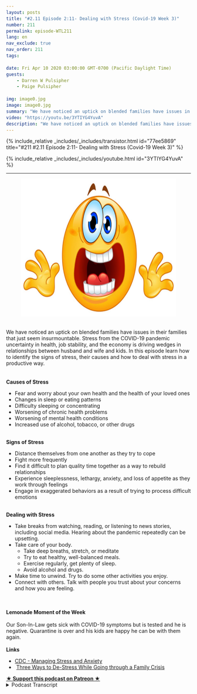 ```yaml
---
layout: posts
title: "#2.11 Episode 2:11- Dealing with Stress (Covid-19 Week 3)"
number: 211
permalink: episode-WTL211
lang: en
nav_exclude: true
nav_order: 211
tags:

date: Fri Apr 10 2020 03:00:00 GMT-0700 (Pacific Daylight Time)
guests:
    - Darren W Pulsipher
    - Paige Pulsipher

img: image0.jpg
image: image0.jpg
summary: "We have noticed an uptick on blended families have issues in their families that just seem insurmountable. Stress from the COVID-19 pandemic uncertainty in health, job stability, and the economy is driving wedges in relationships between husband and wife and kids. In this episode learn how to identify the signs of stress, their causes and how to deal with stress in a productive way."
video: "https://youtu.be/3YTIYG4YuvA"
description: "We have noticed an uptick on blended families have issues in their families that just seem insurmountable. Stress from the COVID-19 pandemic uncertainty in health, job stability, and the economy is driving wedges in relationships between husband and wife and kids. In this episode learn how to identify the signs of stress, their causes and how to deal with stress in a productive way."
---
```


<div>
{% include_relative _includes/_includes/transistor.html id="77ee5869" title="#211 #2.11 Episode 2:11- Dealing with Stress (Covid-19 Week 3)" %}

{% include_relative _includes/_includes/youtube.html id="3YTIYG4YuvA" %}
</div>

---

<html><head></head><body><div><figure data-trix-attachment="{&quot;contentType&quot;:&quot;image&quot;,&quot;height&quot;:376,&quot;url&quot;:&quot;http://2.bp.blogspot.com/-iIuIevdaKIA/Xo_wFiAGrII/AAAAAAAFMuA/NJU_SsZUYdInR6JR-reDkwj2FB4ynLqzACK4BGAYYCw/s640/Stress_%2BYayayoyo.jpg&quot;,&quot;width&quot;:640}" data-trix-content-type="image" class="attachment attachment--preview"><img src="./image0.jpg" width="640" height="376"><figcaption class="attachment__caption"></figcaption></figure></div><div><br></div><div>We have noticed an uptick on blended families have issues in their families that just seem insurmountable. Stress from the COVID-19 pandemic uncertainty in health, job stability, and the economy is driving wedges in relationships between husband and wife and kids. In this episode learn how to identify the signs of stress, their causes and how to deal with stress in a productive way.</div><div><br></div><div><strong><br>Causes of Stress</strong></div><ul><li>Fear and worry about your own health and the health of your loved ones</li><li>Changes in sleep or eating patterns</li><li>Difficulty sleeping or concentrating</li><li>Worsening of chronic health problems</li><li>Worsening of mental health conditions</li><li>Increased use of alcohol, tobacco, or other drugs</li></ul><div><strong><br>Signs of Stress</strong></div><ul><li>Distance themselves from one another as they try to cope</li><li>Fight more frequently</li><li>Find it difficult to plan quality time together as a way to rebuild relationships</li><li>Experience sleeplessness, lethargy, anxiety, and loss of appetite as they work through feelings</li><li>Engage in exaggerated behaviors as a result of trying to process difficult emotions</li></ul><div><strong><br>Dealing with Stress</strong></div><ul><li>Take breaks from watching, reading, or listening to news stories, including social media. Hearing about the pandemic repeatedly can be upsetting.</li><li>Take care of your body.<ul><li>Take deep breaths, stretch, or meditate</li><li>Try to eat healthy, well-balanced meals.</li><li>Exercise regularly, get plenty of sleep.</li><li>Avoid alcohol and drugs.</li></ul></li><li>Make time to unwind. Try to do some other activities you enjoy.</li><li>Connect with others. Talk with people you trust about your concerns and how you are feeling.</li></ul><div><br></div><div><strong><br>Lemonade Moment of the Week<br></strong><br></div><div>Our Son-In-Law gets sick with COVID-19 symptoms but is tested and he is negative. Quarantine is over and his kids are happy he can be with them again.</div><div><strong><br>Links</strong></div><ul><li><a href="https://www.blogger.com/%C2%A0https://www.cdc.gov/coronavirus/2019-ncov/daily-life-coping/managing-stress-anxiety.html">CDC - Managing Stress and Anxiety</a></li><li>&nbsp;<a href="https://familymaven.io/bigblendedfamily/parenting/3-ways-to-de-stress-while-going-through-a-family-crisis-xy2mLTUdy0ahMY8Ypg9XHQ">Three Ways to De-Stress While Going through a Family Crisis</a>&nbsp; &nbsp;</li></ul>
<strong>
  <a href="https://www.patreon.com/wheresthelemonade" target="_donate" rel="payment" title="★ Support this podcast on Patreon ★">★ Support this podcast on Patreon ★</a>
</strong></body></html>

<details>
<summary> Podcast Transcript </summary>

<p></p>

</details>
